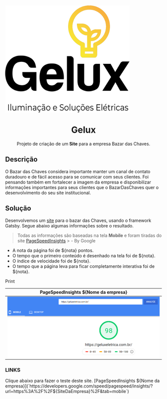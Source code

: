 <img src="./src/img/gelux.png" align="center"></img>
<h1 align="center">Gelux</h1>
<p align="center">Projeto de criação de um<strong> Site</strong> para a empresa Bazar das Chaves.</p>

## Descrição
O Bazar das Chaves considera importante manter um canal de contato duradouro e de fácil acesso para se comunicar com seus clientes. Foi pensando também em fortalecer a imagem da empresa e disponibilizar informações importantes para seus clientes que o BazarDasChaves quer o desenvolvimento do seu site institucional.

## Solução
Desenvolvemos um [site](https://bazardaschaves.com.br/) para o bazar das Chaves, usando o framework Gatsby.
Segue abaixo algumas informações sobre o resultado.

> Todas as informações são baseadas na tela **Mobile** e foram tiradas do site [PageSpeedInsights](https://developers.google.com/speed/pagespeed/insights/) > - By Google

- A nota da página foi de ${nota} pontos.
- O tempo que o primeiro conteúdo é desenhado na tela foi de ${nota}.
- O índice de velocidade foi de ${nota}.
- O tempo que a página leva para ficar completamente interativa foi de ${nota}. 

Print

PageSpeedInsights ${Nome da empresa}                                         |  
:-----------------------------------------------------------:|
<img src="./src/img/pageSpeedTest.png" align="center" alt="imagem com o teste realizado no PageSpeedInsights da empresa"/>   | 


### LINKS

Clique abaixo para fazer o teste deste site.
[PageSpeedInsights ${Nome da empresa}](`https://developers.google.com/speed/pagespeed/insights/?url=https%3A%2F%2F${SiteDaEmpresa}%2F&tab=mobile`)

